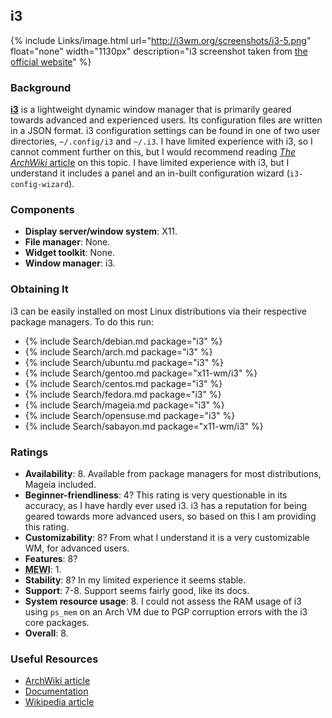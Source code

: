 ## i3
{% include Links/image.html url="http://i3wm.org/screenshots/i3-5.png" float="none" width="1130px" description="i3 screenshot taken from [the official website](http://i3wm.org/screenshots/i3-5.png)" %}

### Background
[**i3**](http://i3wm.org/) is a lightweight dynamic window manager that is primarily geared towards advanced and experienced users. Its configuration files are written in a JSON format. i3 configuration settings can be found in one of two user directories, `~/.config/i3` and `~/.i3`. I have limited experience with i3, so I cannot comment further on this, but I would recommend reading [*The ArchWiki* article](https://wiki.archlinux.org/index.php/i3) on this topic. I have limited experience with i3, but I understand it includes a panel and an in-built configuration wizard (`i3-config-wizard`).

### Components
* **Display server/window system**: X11.
* **File manager**: None.
* **Widget toolkit**: None.
* **Window manager**: i3.

### Obtaining It
i3 can be easily installed on most Linux distributions via their respective package managers. To do this run:
* {% include Search/debian.md package="i3" %}
* {% include Search/arch.md package="i3" %}
* {% include Search/ubuntu.md package="i3" %}
* {% include Search/gentoo.md package="x11-wm/i3" %}
* {% include Search/centos.md package="i3" %}
* {% include Search/fedora.md package="i3" %}
* {% include Search/mageia.md package="i3" %}
* {% include Search/opensuse.md package="i3" %}
* {% include Search/sabayon.md package="x11-wm/i3" %}

### Ratings
* **Availability**: 8. Available from package managers for most distributions, Mageia included.
* **Beginner-friendliness**: 4? This rating is very questionable in its accuracy, as I have hardly ever used i3. i3 has a reputation for being geared towards more advanced users, so based on this I am providing this rating.
* **Customizability**: 8? From what I understand it is a very customizable WM, for advanced users.
* **Features**: 8?
* <abbr title="My Experience With It">**MEWI**</abbr>: 1.
* **Stability**: 8? In my limited experience it seems stable.
* **Support**: 7-8. Support seems fairly good, like its docs.
* **System resource usage**: 8. I could not assess the RAM usage of i3 using `ps_mem` on an Arch VM due to PGP corruption errors with the i3 core packages.
* **Overall**: 8.

### Useful Resources
* [ArchWiki article](https://wiki.archlinux.org/index.php/i3)
* [Documentation](http://i3wm.org/docs/)
* [Wikipedia article](https://en.wikipedia.org/wiki/i3_(window_manager))
